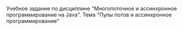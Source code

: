 Учебное задание по дисциплине "Многопоточное и ассинхронное программирование на Java".
Тема "Пулы потов и ассинхронное программирование"
